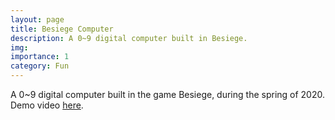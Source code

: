 ```yaml
---
layout: page
title: Besiege Computer
description: A 0~9 digital computer built in Besiege.
img:
importance: 1
category: Fun
---
```


A 0~9 digital computer built in the game Besiege, during the spring of 2020.
Demo video [here](https://www.bilibili.com/video/BV1G7411T7bH/?spm_id_from=333.337.search-card.all.click).
